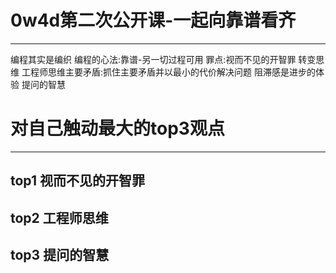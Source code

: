 # 0w4d第二次公开课-一起向靠谱看齐
-----------
编程其实是编织
编程的心法:靠谱-另一切过程可用
罪点:视而不见的开智罪
转变思维
工程师思维主要矛盾:抓住主要矛盾并以最小的代价解决问题
阻滞感是进步的体验
提问的智慧


# 对自己触动最大的top3观点
-------------------------
 ## top1 视而不见的开智罪
 
 
 ## top2 工程师思维
 
 ## top3 提问的智慧
 


